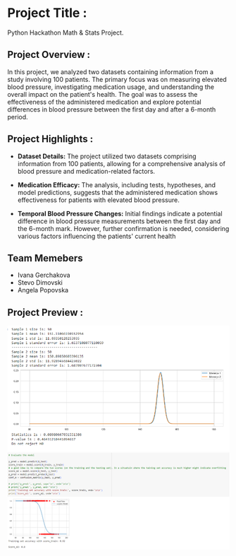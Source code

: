 # Project Title :
Python Hackathon Math & Stats Project.

## Project Overview :
In this project, we analyzed two datasets containing information from a study involving 100 patients. 
The primary focus was on measuring elevated blood pressure, investigating medication usage, and understanding the overall impact on the patient's health. 
The goal was to assess the effectiveness of the administered medication and explore potential differences in blood pressure between the first day and after a 6-month period.

## Project Highlights :
- **Dataset Details:** The project utilized two datasets comprising information from 100 patients, allowing for a comprehensive analysis of blood pressure and medication-related factors.
  
- **Medication Efficacy:** The analysis, including tests, hypotheses, and model predictions, suggests that the administered medication shows effectiveness for patients with elevated blood pressure.

- **Temporal Blood Pressure Changes:** Initial findings indicate a potential difference in blood pressure measurements between the first day and the 6-month mark. However, further confirmation is needed, considering various factors influencing the patients' current health 

## Team Memebers
- Ivana Gerchakova
- Stevo Dimovski
- Angela Popovska
  
## Project Preview :
<img src="Images/Do not reject H0.png">
<img src="Images/Patients only in relation to the second completed measurement.png">

